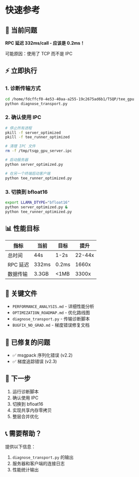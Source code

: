 # 快速参考

## 🚨 当前问题

**RPC 延迟 332ms/call - 应该是 0.2ms！**

可能原因：使用了 TCP 而不是 IPC

## ⚡ 立即执行

### 1. 诊断传输方式

```bash
cd /home/fdcffcf0-4e53-40aa-a255-19c2675ad6b1/TSQP/tee_gpu
python diagnose_transport.py
```

### 2. 确认使用 IPC

```bash
# 停止所有进程
pkill -f server_optimized
pkill -f tee_runner_optimized

# 清理 IPC 文件
rm -f /tmp/tsqp_gpu_server.ipc

# 启动服务器
python server_optimized.py

# 在另一个终端启动客户端
python tee_runner_optimized.py
```

### 3. 切换到 bfloat16

```bash
export LLAMA_DTYPE="bfloat16"
python server_optimized.py &
python tee_runner_optimized.py
```

## 📊 性能目标

| 指标 | 当前 | 目标 | 提升 |
|------|------|------|------|
| 总时间 | 44s | 1-2s | 22-44x |
| RPC 延迟 | 332ms | 0.2ms | 1660x |
| 数据传输 | 3.3GB | <1MB | 3300x |

## 📁 关键文件

- `PERFORMANCE_ANALYSIS.md` - 详细性能分析
- `OPTIMIZATION_ROADMAP.md` - 优化路线图
- `diagnose_transport.py` - 传输诊断脚本
- `BUGFIX_NO_GRAD.md` - 梯度错误修复文档

## 🔧 已修复的问题

- ✅ msgpack 序列化错误 (v2.2)
- ✅ 梯度追踪错误 (v2.3)

## 🎯 下一步

1. 运行诊断脚本
2. 确认使用 IPC
3. 切换到 bfloat16
4. 实现共享内存零拷贝
5. 整层合并优化

## 📞 需要帮助？

提供以下信息：
1. `diagnose_transport.py` 的输出
2. 服务器和客户端的连接日志
3. 性能统计输出
